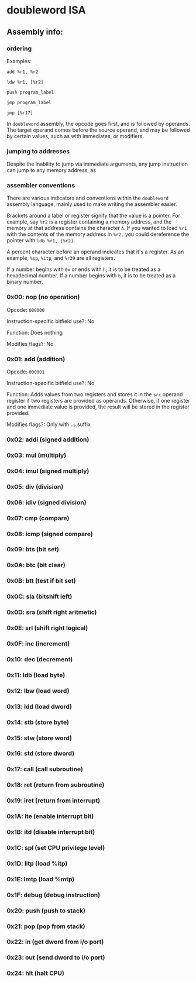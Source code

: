 # doubleword ISA

## Assembly info:
### ordering
Examples:

`add %r1, %r2`

`ldw %r1, [%r2]`

`push program_label`

`jmp program_label`

`jmp [%r17]`


In `doubleword` assembly, the opcode goes first, and is followed by operands. The target operand comes before the source operand, and may be followed by certain values, such as with immediates, or modifiers.
### jumping to addresses
Despite the inability to jump via immediate arguments, any jump instruction can jump to any memory address, as
### assembler conventions
There are various indicators and conventions within the `doubleword` assembly language, mainly used to make writing the assembler easier.

Brackets around a label or register signify that the value is a pointer.
For example, say `%r2` is a register containing a memory address, and the memory at that address contains the character `A`. If you wanted to load `%r1` with the contents of the memory address in `%r2,` you could dereference the pointer with `ldb %r1, [%r2]`.

A percent character before an operand indicates that it's a register. As an example, `%sp`, `%itp`, and `%r39` are all registers.

If a number begins with `0x` or ends with `h`, it is to be treated as a hexadecimal number. If a number begins with `b`, it is to be treated as a binary number.

### 0x00: nop (no operation)
Opcode: `000000`

Instruction-specific bitfield use?: No

Function: Does nothing

Modifies flags?: No
### 0x01: add (addition)
Opcode: `000001`

Instruction-specific bitfield use?: No

Function: Adds values from two registers and stores it in the `src` operand register if two registers are provided as operands. Otherwise, if one register and one immediate value is provided, the result will be stored in the register provided.

Modifies flags?: Only with `.s` suffix
### 0x02: addi (signed addition)

### 0x03: mul (multiply)
### 0x04: imul (signed multiply)
### 0x05: div (division)
### 0x06: idiv (signed division)
### 0x07: cmp (compare)
### 0x08: icmp (signed compare)
### 0x09: bts (bit set)
### 0x0A: btc (bit clear)
### 0x0B: btt (test if bit set)
### 0x0C: sla (bitshift left)
### 0x0D: sra (shift right aritmetic)
### 0x0E: srl (shift right logical)
### 0x0F: inc (increment)
### 0x10: dec (decrement)
### 0x11: ldb (load byte)
### 0x12: lbw (load word)
### 0x13: ldd (load dword)
### 0x14: stb (store byte)
### 0x15: stw (store word)
### 0x16: std (store dword)
### 0x17: call (call subroutine)
### 0x18: ret (return from subroutine)
### 0x19: iret (return from interrupt)
### 0x1A: ite (enable interrupt bit)
### 0x1B: itd (disable interrupt bit)
### 0x1C: spl (set CPU privilege level)
### 0x1D: litp (load %itp)
### 0x1E: lmtp (load %mtp)
### 0x1F: debug (debug instruction)
### 0x20: push (push to stack)
### 0x21: pop (pop from stack)
### 0x22: in (get dword from i/o port)
### 0x23: out (send dword to i/o port)
### 0x24: hlt (halt CPU)
